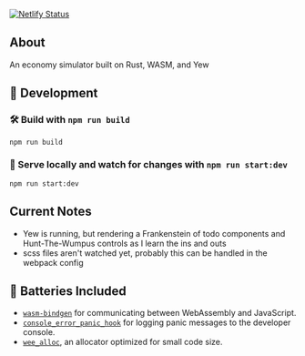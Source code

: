 [![Netlify Status](https://api.netlify.com/api/v1/badges/[YOUR_KEY_HERE]/deploy-status)](https://app.netlify.com/sites/yew-micromassive/deploys)

## About

An economy simulator built on Rust, WASM, and Yew

## 🚴 Development

### 🛠️ Build with `npm run build`

```
npm run build
```

### 🔬 Serve locally and watch for changes with `npm run start:dev`

```
npm run start:dev
```

## Current Notes
- Yew is running, but rendering a Frankenstein of todo components and Hunt-The-Wumpus controls as I learn the ins and outs
- scss files aren't watched yet, probably this can be handled in the webpack config

## 🔋 Batteries Included

* [`wasm-bindgen`](https://github.com/rustwasm/wasm-bindgen) for communicating
  between WebAssembly and JavaScript.
* [`console_error_panic_hook`](https://github.com/rustwasm/console_error_panic_hook)
  for logging panic messages to the developer console.
* [`wee_alloc`](https://github.com/rustwasm/wee_alloc), an allocator optimized
  for small code size.
